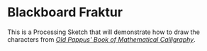 # Blackboard Fraktur

This is a Processing Sketch that will demonstrate how to draw the characters
from [*Old Pappus' Book of Mathematical
Calligraphy*](http://loopspace.mathforge.org/CountingOnMyFingers/Calligraphy/).
